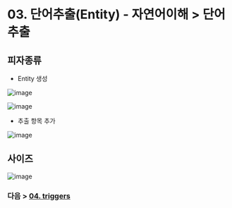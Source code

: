 # 03. 단어추출(Entity)  - 자연어이해 > 단어추출
## 피자종류
- Entity 생성

![image](https://user-images.githubusercontent.com/24771449/67613596-3b407a00-f7ea-11e9-83e4-5f502baf4337.png)

![image](https://user-images.githubusercontent.com/24771449/67613641-cde11900-f7ea-11e9-85c1-02c2f28bcb13.png)


- 추출 항목 추가

![image](https://user-images.githubusercontent.com/24771449/67613624-996d5d00-f7ea-11e9-962a-1882abafe324.png)

## 사이즈

![image](https://user-images.githubusercontent.com/24771449/67616705-d94a3980-f816-11e9-8659-2c49554388d8.png)

### 다음 > [04. triggers](04.%20triggers.md)
